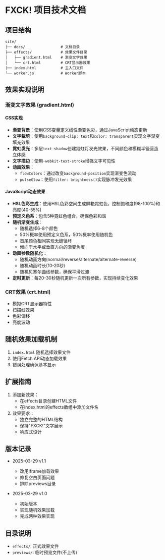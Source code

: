 # FXCK! 项目技术文档

## 项目结构
```
site/
├── docs/                # 文档目录
├── effects/             # 效果文件目录
│   ├── gradient.html    # 渐变文字效果
│   └── crt.html         # CRT显示器效果
├── index.html           # 主入口文件
└── worker.js            # Worker脚本
```

## 效果实现说明

### 渐变文字效果 (gradient.html)

#### CSS实现
- **渐变背景**：使用CSS变量定义线性渐变色彩，通过JavaScript动态更新
- **文字裁剪**：使用`background-clip: text`和`color: transparent`实现文字渐变填充效果
- **霓虹发光**：多层`text-shadow`创建霓虹灯发光效果，不同颜色和模糊半径营造立体感
- **文字描边**：使用`-webkit-text-stroke`增强文字可见性
- **动画效果**：
  - `flowColors`：通过改变`background-position`实现渐变色流动
  - `pulseGlow`：使用`filter: brightness()`实现脉冲发光效果

#### JavaScript动态效果
- **HSL色彩生成**：使用HSL色彩空间生成鲜艳霓虹色，控制饱和度(98-100%)和亮度(40-55%)
- **预定义色系**：包含5种霓虹色组合，确保色彩和谐
- **随机渐变生成**：
  - 随机选择6-8个颜色
  - 50%概率使用预定义色系，50%概率使用随机色
  - 首尾颜色相同实现无缝循环
  - 倾向于水平或垂直方向的渐变角度
- **动画参数随机化**：
  - 随机动画方向(normal/reverse/alternate/alternate-reverse)
  - 随机动画时长(10-20秒)
  - 随机贝塞尔曲线参数，确保平滑过渡
- **定时更新**：每20-30秒随机更新一次所有参数，实现持续变化效果

### CRT效果 (crt.html)
- 模拟CRT显示器特性
- 扫描线效果
- 色彩偏移
- 亮度波动

## 随机效果加载机制
1. `index.html` 随机选择效果文件
2. 使用Fetch API动态加载效果
3. 错误处理确保基本显示

## 扩展指南
1. 添加新效果：
   - 在effects目录创建HTML文件
   - 在index.html的effects数组中添加文件名
2. 效果要求：
   - 独立完整的HTML结构
   - 保持"FXCK!"文字展示
   - 响应式设计

## 版本记录
- 2025-03-29 v1.1
  - 改用iframe加载效果
  - 修复空白页面问题
  - 排除previews目录

- 2025-03-29 v1.0
  - 初始版本
  - 实现随机效果加载
  - 完成两种效果实现

## 目录说明
- `effects/`: 正式效果文件
- `previews/`: 临时预览文件(不上传)
